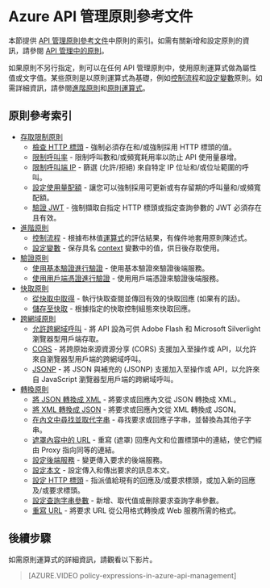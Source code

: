 <properties 
	pageTitle="Azure API 管理原則參考文件" 
	description="了解可用來設定 API 管理的原則。" 
	services="api-management" 
	documentationCenter="" 
	authors="steved0x" 
	manager="dwrede" 
	editor=""/>

<tags 
	ms.service="api-management" 
	ms.workload="mobile" 
	ms.tgt_pltfrm="na" 
	ms.devlang="na" 
	ms.topic="article" 
	ms.date="06/18/2015" 
	ms.author="sdanie"/>

# Azure API 管理原則參考文件

本節提供 [API 管理原則參考文件][]中原則的索引。如需有關新增和設定原則的資訊，請參閱 [API 管理中的原則][]。

如果原則不另行指定，則可以在任何 API 管理原則中，使用原則運算式做為屬性值或文字值。某些原則是以原則運算式為基礎，例如[控制流程][]和[設定變數][]原則。如需詳細資訊，請參閱[進階原則][]和[原則運算式][]。

## 原則參考索引

-	[存取限制原則][]
	-	[檢查 HTTP 標頭][] - 強制必須存在和/或強制採用 HTTP 標頭的值。
	-	[限制呼叫率][] - 限制呼叫數和/或頻寬耗用率以防止 API 使用量暴增。
	-	[限制呼叫端 IP][] - 篩選 (允許/拒絕) 來自特定 IP 位址和/或位址範圍的呼叫。
	-	[設定使用量配額][] - 讓您可以強制採用可更新或有存留期的呼叫量和/或頻寬配額。
	-	[驗證 JWT][] - 強制擷取自指定 HTTP 標頭或指定查詢參數的 JWT 必須存在且有效。
-	[進階原則][]
	-	[控制流程][] - 根據布林值[運算式][]的評估結果，有條件地套用原則陳述式。
	-	[設定變數][] - 保存具名 [context][] 變數中的值，供日後存取使用。
-	[驗證原則][]
	-	[使用基本驗證進行驗證][] - 使用基本驗證來驗證後端服務。
	-	[使用用戶端憑證進行驗證][] - 使用用戶端憑證來驗證後端服務。
-	[快取原則][] 
	-	[從快取中取得][] - 執行快取查閱並傳回有效的快取回應 (如果有的話)。
	-	[儲存至快取][] - 根據指定的快取控制組態來快取回應。
-	[跨網域原則][] 
	-	[允許跨網域呼叫][] - 將 API 設為可供 Adobe Flash 和 Microsoft Silverlight 瀏覽器型用戶端存取。
	-	[CORS][] - 將跨原始來源資源分享 (CORS) 支援加入至操作或 API，以允許來自瀏覽器型用戶端的跨網域呼叫。
	-	[JSONP][] - 將 JSON 與補充的 (JSONP) 支援加入至操作或 API，以允許來自 JavaScript 瀏覽器型用戶端的跨網域呼叫。
-	[轉換原則][] 
	-	[將 JSON 轉換成 XML][] - 將要求或回應內文從 JSON 轉換成 XML。
	-	[將 XML 轉換成 JSON][] - 將要求或回應內文從 XML 轉換成 JSON。
	-	[在內文中尋找並取代字串][] - 尋找要求或回應子字串，並替換為其他子字串。
	-	[遮罩內容中的 URL][] - 重寫 (遮罩) 回應內文和位置標頭中的連結，使它們經由 Proxy 指向同等的連結。
	-	[設定後端服務][] - 變更傳入要求的後端服務。
	-	[設定本文][] - 設定傳入和傳出要求的訊息本文。
	-	[設定 HTTP 標頭][] - 指派值給現有的回應及/或要求標頭，或加入新的回應及/或要求標頭。
	-	[設定查詢字串參數][] - 新增、取代值或刪除要求查詢字串參數。
	-	[重寫 URL][] - 將要求 URL 從公用格式轉換成 Web 服務所需的格式。

## 後續步驟

如需原則運算式的詳細資訊，請觀看以下影片。

> [AZURE.VIDEO policy-expressions-in-azure-api-management]

[存取限制原則]: https://msdn.microsoft.com/library/azure/dn894078.aspx
[檢查 HTTP 標頭]: https://msdn.microsoft.com/library/azure/034febe3-465f-4840-9fc6-c448ef520b0f#CheckHTTPHeader
[限制呼叫率]: https://msdn.microsoft.com/library/azure/034febe3-465f-4840-9fc6-c448ef520b0f#LimitCallRate
[限制呼叫端 IP]: https://msdn.microsoft.com/library/azure/034febe3-465f-4840-9fc6-c448ef520b0f#RestrictCallerIPs
[設定使用量配額]: https://msdn.microsoft.com/library/azure/034febe3-465f-4840-9fc6-c448ef520b0f#SetUsageQuota
[驗證 JWT]: https://msdn.microsoft.com/library/azure/034febe3-465f-4840-9fc6-c448ef520b0f#ValidateJWT

[進階原則]: https://msdn.microsoft.com/library/azure/dn894085.aspx
[控制流程]: https://msdn.microsoft.com/library/azure/dn894085.aspx#choose
[設定變數]: https://msdn.microsoft.com/library/azure/dn894085.aspx#set_variable
[運算式]: https://msdn.microsoft.com/library/azure/dn910913.aspx
[context]: https://msdn.microsoft.com/library/azure/ea160028-fc04-4782-aa26-4b8329df3448#ContextVariables

[驗證原則]: https://msdn.microsoft.com/library/azure/dn894079.aspx
[使用基本驗證進行驗證]: https://msdn.microsoft.com/library/azure/061702a7-3a78-472b-a54a-f3b1e332490d#Basic
[使用用戶端憑證進行驗證]: https://msdn.microsoft.com/library/azure/061702a7-3a78-472b-a54a-f3b1e332490d#ClientCertificate
[快取原則]: https://msdn.microsoft.com/library/azure/dn894086.aspx
[從快取中取得]: https://msdn.microsoft.com/library/azure/8147199c-24d8-439f-b2a9-da28a70a890c#GetFromCache
[儲存至快取]: https://msdn.microsoft.com/library/azure/8147199c-24d8-439f-b2a9-da28a70a890c#StoreToCache

[跨網域原則]: https://msdn.microsoft.com/library/azure/dn894084.aspx
[允許跨網域呼叫]: https://msdn.microsoft.com/library/azure/7689d277-8abe-472a-a78c-e6d4bd43455d#AllowCrossDomainCalls
[CORS]: https://msdn.microsoft.com/library/azure/7689d277-8abe-472a-a78c-e6d4bd43455d#CORS
[JSONP]: https://msdn.microsoft.com/library/azure/7689d277-8abe-472a-a78c-e6d4bd43455d#JSONP

[轉換原則]: https://msdn.microsoft.com/library/azure/dn894083.aspx
[將 JSON 轉換成 XML]: https://msdn.microsoft.com/library/azure/7406a8ce-5f9c-4fae-9b0f-e574befb2ee9#ConvertJSONtoXML
[將 XML 轉換成 JSON]: https://msdn.microsoft.com/library/azure/7406a8ce-5f9c-4fae-9b0f-e574befb2ee9#ConvertXMLtoJSON
[在內文中尋找並取代字串]: https://msdn.microsoft.com/library/azure/7406a8ce-5f9c-4fae-9b0f-e574befb2ee9#Findandreplacestringinbody
[遮罩內容中的 URL]: https://msdn.microsoft.com/library/azure/7406a8ce-5f9c-4fae-9b0f-e574befb2ee9#MaskURLSContent
[設定後端服務]: https://msdn.microsoft.com/library/azure/7406a8ce-5f9c-4fae-9b0f-e574befb2ee9#SetBackendService
[設定本文]: https://msdn.microsoft.com/library/azure/dn894083.aspx#SetBody
[設定 HTTP 標頭]: https://msdn.microsoft.com/library/azure/7406a8ce-5f9c-4fae-9b0f-e574befb2ee9#SetHTTPheader
[設定查詢字串參數]: https://msdn.microsoft.com/library/azure/7406a8ce-5f9c-4fae-9b0f-e574befb2ee9#SetQueryStringParameter
[重寫 URL]: https://msdn.microsoft.com/library/azure/7406a8ce-5f9c-4fae-9b0f-e574befb2ee9#RewriteURL



[API 管理中的原則]: api-management-howto-policies.md
[API 管理原則參考文件]: https://msdn.microsoft.com/library/azure/dn894081.aspx

[原則運算式]: https://msdn.microsoft.com/library/azure/dn910913.aspx

 

<!---HONumber=62-->